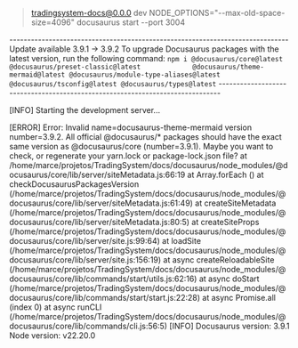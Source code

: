 > tradingsystem-docs@0.0.0 dev
> NODE_OPTIONS="--max-old-space-size=4096" docusaurus start --port 3004


 ------------------------------------------------------------------------------                                                                                                          Update available 3.9.1 → 3.9.2                                                                                                                 To upgrade Docusaurus packages with the latest version, run the                                       following command:                                       `npm i @docusaurus/core@latest @docusaurus/preset-classic@latest             @docusaurus/theme-mermaid@latest @docusaurus/module-type-aliases@latest                  @docusaurus/tsconfig@latest @docusaurus/types@latest`                                                                                               ------------------------------------------------------------------------------ 

[INFO] Starting the development server...

[ERROR] Error: Invalid name=docusaurus-theme-mermaid version number=3.9.2.
All official @docusaurus/* packages should have the exact same version as @docusaurus/core (number=3.9.1).
Maybe you want to check, or regenerate your yarn.lock or package-lock.json file?
    at /home/marce/projetos/TradingSystem/docs/docusaurus/node_modules/@docusaurus/core/lib/server/siteMetadata.js:66:19
    at Array.forEach (<anonymous>)
    at checkDocusaurusPackagesVersion (/home/marce/projetos/TradingSystem/docs/docusaurus/node_modules/@docusaurus/core/lib/server/siteMetadata.js:61:49)
    at createSiteMetadata (/home/marce/projetos/TradingSystem/docs/docusaurus/node_modules/@docusaurus/core/lib/server/siteMetadata.js:80:5)
    at createSiteProps (/home/marce/projetos/TradingSystem/docs/docusaurus/node_modules/@docusaurus/core/lib/server/site.js:99:64)
    at loadSite (/home/marce/projetos/TradingSystem/docs/docusaurus/node_modules/@docusaurus/core/lib/server/site.js:156:19)
    at async createReloadableSite (/home/marce/projetos/TradingSystem/docs/docusaurus/node_modules/@docusaurus/core/lib/commands/start/utils.js:62:16)
    at async doStart (/home/marce/projetos/TradingSystem/docs/docusaurus/node_modules/@docusaurus/core/lib/commands/start/start.js:22:28)
    at async Promise.all (index 0)
    at async runCLI (/home/marce/projetos/TradingSystem/docs/docusaurus/node_modules/@docusaurus/core/lib/commands/cli.js:56:5)
[INFO] Docusaurus version: 3.9.1
Node version: v22.20.0
